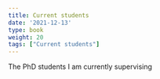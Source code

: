 ```yaml
---
title: Current students
date: '2021-12-13'
type: book
weight: 20
tags: ["Current students"]
---
```


The PhD students I am currently supervising

<!--more-->

